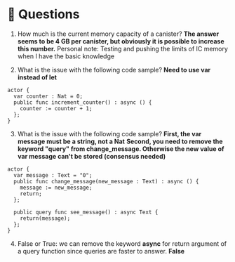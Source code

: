 # <a id="questions"> 🙋 Questions </a>

1. How much is the current memory capacity of a canister?
**The answer seems to be 4 GB per canister, but obviously it is possible to increase this number.**
Personal note: Testing and pushing the limits of IC memory when I have the basic knowledge

2. What is the issue with the following code sample?
**Need to use var instead of let**
```
actor {
  var counter : Nat = 0;
  public func increment_counter() : async () {
    counter := counter + 1;
  };
}
```

3. What is the issue with the following code sample?
**First, the var message must be a string, not a Nat**
**Second, you need to remove the keyword "query" from change_message. Otherwise the new value of var message can't be stored (consensus needed)**
```
actor {
  var message : Text = "0";
  public func change_message(new_message : Text) : async () {
    message := new_message;
    return;
  };
  
  public query func see_message() : async Text {
    return(message);
  };
}
```

4.  False or True: we can remove the keyword **async** for return argument of a query function since queries are faster to answer. 
**False**

